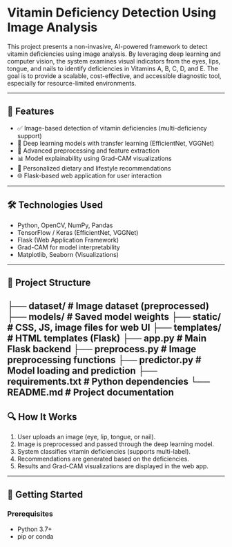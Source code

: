 # Vitamin Deficiency Detection Using Image Analysis

This project presents a non-invasive, AI-powered framework to detect vitamin deficiencies using image analysis. By leveraging deep learning and computer vision, the system examines visual indicators from the eyes, lips, tongue, and nails to identify deficiencies in Vitamins A, B, C, D, and E. The goal is to provide a scalable, cost-effective, and accessible diagnostic tool, especially for resource-limited environments.

---

## 📌 Features

- ✅ Image-based detection of vitamin deficiencies (multi-deficiency support)
- 🤖 Deep learning models with transfer learning (EfficientNet, VGGNet)
- 🔬 Advanced preprocessing and feature extraction
- 📊 Model explainability using Grad-CAM visualizations
- 🥗 Personalized dietary and lifestyle recommendations
- 🌐 Flask-based web application for user interaction

---

## 🛠️ Technologies Used

- Python, OpenCV, NumPy, Pandas
- TensorFlow / Keras (EfficientNet, VGGNet)
- Flask (Web Application Framework)
- Grad-CAM for model interpretability
- Matplotlib, Seaborn (Visualizations)

---

## 📂 Project Structure
├── dataset/ # Image dataset (preprocessed)
├── models/ # Saved model weights
├── static/ # CSS, JS, image files for web UI
├── templates/ # HTML templates (Flask)
├── app.py # Main Flask backend
├── preprocess.py # Image preprocessing functions
├── predictor.py # Model loading and prediction
├── requirements.txt # Python dependencies
└── README.md # Project documentation
---

## 🔍 How It Works

1. User uploads an image (eye, lip, tongue, or nail).
2. Image is preprocessed and passed through the deep learning model.
3. System classifies vitamin deficiencies (supports multi-label).
4. Recommendations are generated based on the deficiencies.
5. Results and Grad-CAM visualizations are displayed in the web app.

---

## 🚀 Getting Started

### Prerequisites

- Python 3.7+
- pip or conda
